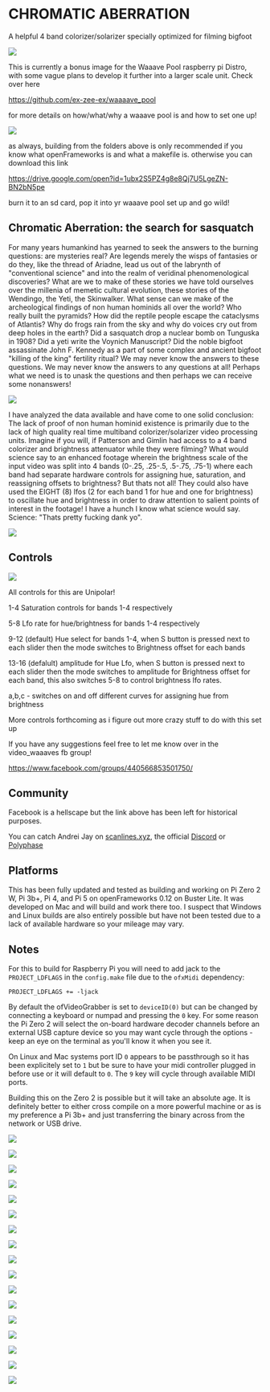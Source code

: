 # CHROMATIC ABERRATION

A helpful 4 band colorizer/solarizer specially optimized for filming bigfoot

![](https://github.com/ex-zee-ex/pictures/blob/master/colorizer0.png)

This is currently a bonus image for the Waaave Pool raspberry pi Distro, with some vague plans to develop it further into a larger scale unit.  Check over here 

https://github.com/ex-zee-ex/waaaave_pool

for more details on how/what/why a waaave pool is and how to set one up!


![](https://github.com/ex-zee-ex/pictures/blob/master/colorizer1.png)

as always, building from the folders above is only recommended if you know what openFrameworks is and what a makefile is.  otherwise you can download this link 

https://drive.google.com/open?id=1ubx2S5PZ4g8e8Qj7U5LgeZN-BN2bN5pe

burn it to an sd card, pop it into yr waaave pool set up and go wild!

## Chromatic Aberration: the search for sasquatch

For many years humankind has yearned to seek the answers to the burning questions: are mysteries real? Are legends merely the wisps of fantasies or do they, like the thread of Ariadne, lead us out of the labrynth of "conventional science" and into the realm of veridinal phenomenological discoveries?  What are we to make of these stories we have told ourselves over the millenia of memetic cultural evolution, these stories of the Wendingo, the Yeti, the Skinwalker.  What sense can we make of the archeological findings of non human hominids all over the world?  Who really built the pyramids?  How did the reptile people escape the cataclysms of Atlantis?  Why do frogs rain from the sky and why do voices cry out from deep holes in the earth?  Did a sasquatch drop a nuclear bomb on Tunguska in 1908?  Did a yeti write the Voynich Manuscript? Did the noble bigfoot assassinate John F. Kennedy as a part of some complex and ancient bigfoot "killing of the king" fertility ritual?  We may never know the answers to these questions.  We may never know the answers to any questions at all!  Perhaps what we need is to unask the questions and then perhaps we can receive some nonanswers!


![](https://github.com/ex-zee-ex/pictures/blob/master/colorizer2.png)

I have analyzed the data available and have come to one solid conclusion:  The lack of proof of non human hominid existence is primarily due to the lack of high quality real time multiband colorizer/solarizer video processing units.  Imagine if you will, if Patterson and Gimlin had access to a 4 band colorizer and brightness attenuator while they were filming? What would science say to an enhanced footage wherein the brightness scale of the input video was split into 4 bands (0-.25, .25-.5, .5-.75, .75-1) where each band had separate hardware controls for assigning hue, saturation, and reassigning offsets to brightness?  But thats not all!  They could also have used the EIGHT (8) lfos (2 for each band 1 for hue and one for brightness) to oscillate hue and brightness in order to draw attention to salient points of interest in the footage!  I have a hunch I know what science would say.  Science: "Thats pretty fucking dank yo".

![](https://github.com/ex-zee-ex/pictures/blob/master/colorizer3.png)

## Controls

![](https://github.com/ex-zee-ex/pictures/blob/master/20200206_122907.jpg)


All controls for this are Unipolar!

1-4 Saturation controls for bands 1-4 respectively

5-8 Lfo rate for hue/brightness for bands 1-4 respectively

9-12 (default) Hue select for bands 1-4, when S button is pressed next to each slider then the mode switches to Brightness offset for each bands

13-16 (defalult) amplitude for Hue Lfo, when S button is pressed next to each slider then the mode switches to amplitude for Brightness offset for each band, this also switches 5-8 to control brightness lfo rates.

a,b,c - switches on and off different curves for assigning hue from brightness

More controls forthcoming as i figure out more crazy stuff to do with this set up

If you have any suggestions feel free to let me know over in the video_waaaves fb group!

https://www.facebook.com/groups/440566853501750/

## Community
Facebook is a hellscape but the link above has been left for historical purposes.

You can catch Andrei Jay on [scanlines.xyz](https://scanlines.xyz/u/andrei_jay/summary), the official [Discord](https://discord.gg/Bnq8dfug9f) or [Polyphase](https://polyphaseportal.xyz/about/)

## Platforms

This has been fully updated and tested as building and working on Pi Zero 2 W, Pi 3b+, Pi 4, and Pi 5 on openFrameworks 0.12 on Buster Lite. It was developed on Mac and will build and work there too. I suspect that Windows and Linux builds are also entirely possible but have not been tested due to a lack of available hardware so your mileage may vary.

## Notes

For this to build for Raspberry Pi you will need to add jack to the `PROJECT_LDFLAGS` in the `config.make` file due to the `ofxMidi` dependency:

```
PROJECT_LDFLAGS += -ljack
```

By default the ofVideoGrabber is set to `deviceID(0)` but can be changed by connecting a keyboard or numpad and pressing the `0` key. For some reason the Pi Zero 2 will select the on-board hardware decoder channels before an external USB capture device so you may want cycle through the options - keep an eye on the terminal as you'll know it when you see it.

On Linux and Mac systems port ID `0` appears to be passthrough so it has been explicitely set to `1` but be sure to have your midi controller plugged in before use or it will default to `0`. The `9` key will cycle through available MIDI ports.

Building this on the Zero 2 is possible but it will take an absolute age. It is definitely better to either cross compile on a more powerful machine or as is my preference a Pi 3b+ and just transferring the binary across from the network or USB drive.

![](https://github.com/ex-zee-ex/pictures/blob/master/colorizer4.png)

![](https://github.com/ex-zee-ex/pictures/blob/master/colorizer5.png)

![](https://github.com/ex-zee-ex/pictures/blob/master/colorizer6.png)

![](https://github.com/ex-zee-ex/pictures/blob/master/colorizer7.png)

![](https://github.com/ex-zee-ex/pictures/blob/master/colorizer8.png)

![](https://github.com/ex-zee-ex/pictures/blob/master/colorizer9.png)

![](https://github.com/ex-zee-ex/pictures/blob/master/colorizer10.png)

![](https://github.com/ex-zee-ex/pictures/blob/master/colorizer11.png)

![](https://github.com/ex-zee-ex/pictures/blob/master/colorizer12.png)

![](https://github.com/ex-zee-ex/pictures/blob/master/colorizer13.png)

![](https://github.com/ex-zee-ex/pictures/blob/master/colorizer14.png)

![](https://github.com/ex-zee-ex/pictures/blob/master/colorizer15.png)

![](https://github.com/ex-zee-ex/pictures/blob/master/colorizer16.png)

![](https://github.com/ex-zee-ex/pictures/blob/master/colorizer17.png)

![](https://github.com/ex-zee-ex/pictures/blob/master/colorizer18.png)

![](https://github.com/ex-zee-ex/pictures/blob/master/colorizer19.png)

![](https://github.com/ex-zee-ex/pictures/blob/master/colorizer20.png)

